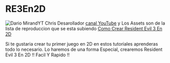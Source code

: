 # RE3En2D
 
![Dario MirandYT](https://i.imgur.com/K3f6WWZ.jpg)
 Chris Desarollador  [canal YouTube](https://www.youtube.com/channel/UCnnPcNv7kxrhLFwukiwNM1g) y 
Los Assets son de la lista de reproduccion que se esta subiendo [Como Crear Resident Evil 3 En 2D](https://www.youtube.com/playlist?list=PLX123YkurzGSzg5kGystIlJFu98kn7E6r)
 
 Si te gustaria crear tu primer juego en 2D en estos tutoriales aprenderas todo lo necesario. Lo haremos de una forma Especial, crearemos Resident Evil 3 En 2D !!  Facil Y Rapido !!
